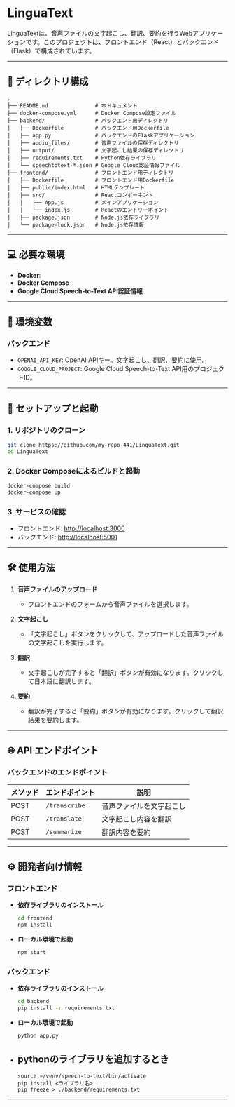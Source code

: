 # LinguaText

LinguaTextは、音声ファイルの文字起こし、翻訳、要約を行うWebアプリケーションです。このプロジェクトは、フロントエンド（React）とバックエンド（Flask）で構成されています。

---

## 📂 ディレクトリ構成

```plaintext
.
├── README.md               # 本ドキュメント
├── docker-compose.yml      # Docker Compose設定ファイル
├── backend/                # バックエンド用ディレクトリ
│   ├── Dockerfile          # バックエンド用Dockerfile
│   ├── app.py              # バックエンドのFlaskアプリケーション
│   ├── audio_files/        # 音声ファイルの保存ディレクトリ
│   ├── output/             # 文字起こし結果の保存ディレクトリ
│   ├── requirements.txt    # Python依存ライブラリ
│   └── speechtotext-*.json # Google Cloud認証情報ファイル
├── frontend/               # フロントエンド用ディレクトリ
│   ├── Dockerfile          # フロントエンド用Dockerfile
│   ├── public/index.html   # HTMLテンプレート
│   ├── src/                # Reactコンポーネント
│   │   ├── App.js          # メインアプリケーション
│   │   └── index.js        # Reactのエントリーポイント
│   ├── package.json        # Node.js依存ライブラリ
│   └── package-lock.json   # Node.js依存情報
```

---

## 💻 必要な環境

- **Docker**: 
- **Docker Compose**
- **Google Cloud Speech-to-Text API認証情報**

---

## 🔧 環境変数

### バックエンド

- `OPENAI_API_KEY`: OpenAI APIキー。文字起こし、翻訳、要約に使用。
- `GOOGLE_CLOUD_PROJECT`: Google Cloud Speech-to-Text API用のプロジェクトID。

---

## 🚀 セットアップと起動

### **1. リポジトリのクローン**
```bash
git clone https://github.com/my-repo-441/LinguaText.git
cd LinguaText
```

### **2. Docker Composeによるビルドと起動**
```bash
docker-compose build
docker-compose up
```

### **3. サービスの確認**
- フロントエンド: [http://localhost:3000](http://localhost:3000)
- バックエンド: [http://localhost:5001](http://localhost:5001)

---

## 🛠 使用方法

1. **音声ファイルのアップロード**
   - フロントエンドのフォームから音声ファイルを選択します。

2. **文字起こし**
   - 「文字起こし」ボタンをクリックして、アップロードした音声ファイルの文字起こしを実行します。

3. **翻訳**
   - 文字起こしが完了すると「翻訳」ボタンが有効になります。クリックして日本語に翻訳します。

4. **要約**
   - 翻訳が完了すると「要約」ボタンが有効になります。クリックして翻訳結果を要約します。

---

## 🌐 API エンドポイント

### バックエンドのエンドポイント

| メソッド | エンドポイント       | 説明                   |
|----------|----------------------|------------------------|
| POST     | `/transcribe`        | 音声ファイルを文字起こし |
| POST     | `/translate`         | 文字起こし内容を翻訳   |
| POST     | `/summarize`         | 翻訳内容を要約         |

---

## ⚙️ 開発者向け情報

### フロントエンド

- **依存ライブラリのインストール**
  ```bash
  cd frontend
  npm install
  ```

- **ローカル環境で起動**
  ```bash
  npm start
  ```

### バックエンド

- **依存ライブラリのインストール**
  ```bash
  cd backend
  pip install -r requirements.txt
  ```

- **ローカル環境で起動**
  ```bash
  python app.py
  ```

- ## pythonのライブラリを追加するとき
  ```
  source ~/venv/speech-to-text/bin/activate
  pip install <ライブラリ名>
  pip freeze > ./backend/requirements.txt
  ```
---


